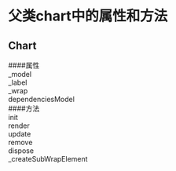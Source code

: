 # 父类chart中的属性和方法

## Chart     
####属性     
    _model     
    _label     
    _wrap     
    dependenciesModel     
####方法     
    init     
    render     
    update     
    remove     
    dispose     
    _createSubWrapElement



